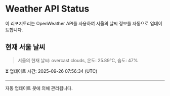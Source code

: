 
# Weather API Status

이 리포지토리는 OpenWeather API를 사용하여 서울의 날씨 정보를 자동으로 업데이트합니다.

## 현재 서울 날씨
> 서울의 현재 날씨: overcast clouds, 온도: 25.89°C, 습도: 47%

⏳ 업데이트 시간: 2025-09-26 07:56:34 (UTC)

---
자동 업데이트 봇에 의해 관리됩니다.
